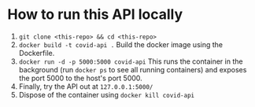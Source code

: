 # How to run this API locally

1. `git clone <this-repo> && cd <this-repo>`
2. `docker build -t covid-api .` Build the docker image using the Dockerfile.
3. `docker run -d -p 5000:5000 covid-api` This runs the container in the background (run `docker ps` to see all running containers) and exposes the port 5000 to the host's port 5000.
4. Finally, try the API out at `127.0.0.1:5000/`
5. Dispose of the container using `docker kill covid-api`
